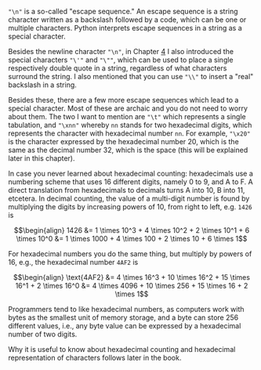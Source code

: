 `"\n"` is a so-called "escape sequence." An escape sequence is a string
character written as a backslash followed by a code, which can be one or
multiple characters. Python interprets escape sequences in a string as a
special character.

Besides the newline character `"\n"`, in Chapter
<a href="#ch:expressions" data-reference-type="ref" data-reference="ch:expressions">4</a>
I also introduced the special characters `"\'"` and `"\""`, which can be
used to place a single respectively double quote in a string, regardless
of what characters surround the string. I also mentioned that you can
use `"\\"` to insert a "real" backslash in a string.

Besides these, there are a few more escape sequences which lead to a
special character. Most of these are archaic and you do not need to
worry about them. The two I want to mention are `"\t"` which represents
a single tabulation, and `"\xnn"` whereby `nn` stands for two
hexadecimal digits, which represents the character with hexadecimal
number `nn`. For example, `"\x20"` is the character expressed by the
hexadecimal number 20, which is the same as the decimal number 32, which
is the space (this will be explained later in this chapter).

In case you never learned about hexadecimal counting: hexadecimals use a
numbering scheme that uses 16 different digits, namely 0 to 9, and A to
F. A direct translation from hexadecimals to decimals turns A into 10, B
into 11, etcetera. In decimal counting, the value of a multi-digit
number is found by multiplying the digits by increasing powers of 10,
from right to left, e.g. `1426` is

$$\begin{align} 1426 &= 1 \times 10^3 + 4 \times 10^2 + 2 \times 10^1 + 6 \times 10^0 &= 1 \times 1000 + 4 \times 100 + 2 \times 10 + 6 \times 1$$

For hexadecimal numbers you do the same
thing, but multiply by powers of 16, e.g., the hexadecimal number `4AF2` is

$$\begin{align} \text{4AF2} &= 4 \times 16^3 + 10 \times 16^2 + 15 \times 16^1 + 2 \times 16^0 &= 4 \times 4096 + 10 \times 256 + 15 \times 16 + 2 \times 1$$

Programmers tend to like hexadecimal
numbers, as computers work with bytes as the smallest unit of memory
storage, and a byte can store 256 different values, i.e., any byte value
can be expressed by a hexadecimal number of two digits.

Why it is useful to know about hexadecimal counting and hexadecimal
representation of characters follows later in the book.
